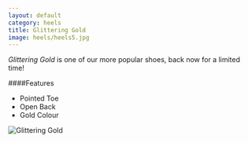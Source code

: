 ```yaml
---
layout: default
category: heels
title: Glittering Gold
image: heels/heels5.jpg
---
```


*Glittering Gold* is one of our more popular shoes, back now for a limited time!
 

####Features

- Pointed Toe
- Open Back
- Gold Colour

![Glittering Gold]({{site.baseurl}}/images/heels/heels5.jpg)